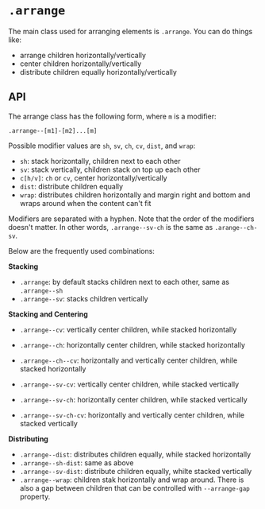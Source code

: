 # `.arrange`

The main class used for arranging elements is `.arrange`. You can do things like:

- arrange children horizontally/vertically
- center children horizontally/vertically
- distribute children equally horizontally/vertically

## API

The arrange class has the following form, where `m` is a modifier:

`.arrange--[m1]-[m2]...[m]`

Possible modifier values are `sh`, `sv`, `ch`, `cv`, `dist`, and `wrap`:

- `sh`: stack horizontally, children next to each other
- `sv`: stack vertically, children stack on top up each other
- `c[h/v]`: `ch` or `cv`, center horizontally/vertically
- `dist`: distribute children equally
- `wrap`: distributes children horizontally and margin right and bottom and wraps around when the content can't fit

Modifiers are separated with a hyphen. Note that the order of the modifiers
doesn't matter. In other words, `.arrange--sv-ch` is the same as `.arange--ch-sv`.

Below are the frequently used combinations:

**Stacking**

- `.arrange`: by default stacks children next to each other, same as `.arrange--sh`
- `.arrange--sv`: stacks children vertically

**Stacking and Centering**

- `.arrange--cv`: vertically center children, while stacked horizontally
- `.arrange--ch`: horizontally center children, while stacked horizontally
- `.arrange--ch--cv`: horizontally and vertically center children, while stacked horizontally

- `.arrange--sv-cv`: vertically center children, while stacked vertically
- `.arrange--sv-ch`: horizontally center children, while stacked vertically
- `.arrange--sv-ch-cv`: horizontally and vertically center children, while stacked vertically

**Distributing**

- `.arrange--dist`: distributes children equally, while stacked horizontally
- `.arrange--sh-dist`: same as above
- `.arrange--sv-dist`: distribute children equally, whilte stacked vertically
- `.arrange--wrap`: children stak horizontally and wrap around. There is also a gap between children that can be controlled with `--arrange-gap` property.
